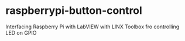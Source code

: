 # raspberrypi-button-control
Interfacing Raspberry Pi with LabVIEW with LINX Toolbox fro controlling LED on GPIO
